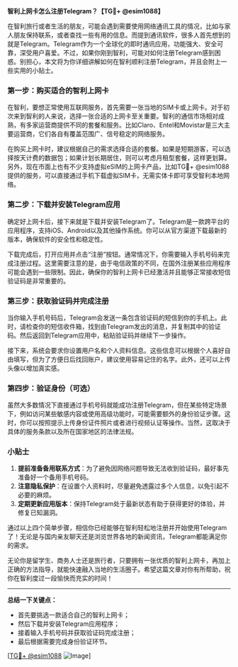 **智利上网卡怎么注册Telegram？【TG💪+ @esim1088】**

在智利旅行或者生活的朋友，可能会遇到需要使用网络通讯工具的情况，比如与家人朋友保持联系，或者查找一些有用的信息。而提到通讯软件，很多人首先想到的就是Telegram。Telegram作为一个全球化的即时通讯应用，功能强大、安全可靠，深受用户喜爱。不过，如果你刚到智利，可能对如何注册Telegram感到困惑。别担心，本文将为你详细讲解如何在智利顺利注册Telegram，并且会附上一些实用的小贴士。

### 第一步：购买适合的智利上网卡

在智利，要想正常使用互联网服务，首先需要一张当地的SIM卡或上网卡。对于初次来到智利的人来说，选择一张合适的上网卡至关重要。智利的通信市场相对成熟，有多家运营商提供不同的套餐和服务。比如Claro、Entel和Movistar是三大主要运营商，它们各自有覆盖范围广、信号稳定的网络服务。

在购买上网卡时，建议根据自己的需求选择合适的套餐。如果是短期游客，可以选择按天计费的数据包；如果计划长期居住，则可以考虑月租型套餐，这样更划算。另外，现在市面上也有不少支持虚拟eSIM的上网卡产品，比如TG💪+ @esim1088提供的服务，可以直接通过手机下载虚拟SIM卡，无需实体卡即可享受智利本地网络。

### 第二步：下载并安装Telegram应用

确定好上网卡后，接下来就是下载并安装Telegram了。Telegram是一款跨平台的应用程序，支持iOS、Android以及其他操作系统。你可以从官方渠道下载最新的版本，确保软件的安全性和稳定性。

下载完成后，打开应用并点击“注册”按钮。通常情况下，你需要输入手机号码来完成注册过程。这里需要注意的是，由于电信政策的不同，在国外注册某些应用程序可能会遇到一些限制。因此，确保你的智利上网卡已经激活并且能够正常接收短信验证码是非常重要的。

### 第三步：获取验证码并完成注册

当你输入手机号码后，Telegram会发送一条包含验证码的短信到你的手机上。此时，请检查你的短信收件箱，找到由Telegram发出的消息，并复制其中的验证码。然后返回到Telegram应用中，粘贴验证码并继续下一步操作。

接下来，系统会要求你设置用户名和个人资料信息。这些信息可以根据个人喜好自由填写，但为了方便日后找回账户，建议使用容易记住的名字。此外，还可以上传头像以增加真实感。

### 第四步：验证身份（可选）

虽然大多数情况下直接通过手机号码就能成功注册Telegram，但在某些特定场景下，例如访问某些敏感内容或使用高级功能时，可能需要额外的身份验证步骤。这时，你可以按照提示上传身份证件照片或者进行视频认证等操作。当然，这取决于具体的服务条款以及所在国家地区的法律法规。

### 小贴士

1. **提前准备备用联系方式**：为了避免因网络问题导致无法收到验证码，最好事先准备好一个备用手机号码。
2. **注意隐私保护**：在设置个人资料时，尽量避免透露过多个人信息，以免引起不必要的麻烦。
3. **定期更新应用版本**：保持Telegram处于最新状态有助于获得更好的体验，并修复已知漏洞。

通过以上四个简单步骤，相信你已经能够在智利轻松地注册并开始使用Telegram了！无论是与国内亲友聊天还是浏览世界各地的新闻资讯，Telegram都能满足你的需求。

无论你是留学生、商务人士还是旅行者，只要拥有一张优质的智利上网卡，再加上正确的方法指导，就能快速融入当地的生活圈子。希望这篇文章对你有所帮助，祝你在智利度过一段愉快而充实的时间！

---

**总结一下关键点：**
- 首先要挑选一款适合自己的智利上网卡；
- 然后下载并安装Telegram应用程序；
- 接着输入手机号码并获取验证码完成注册；
- 最后根据需要完成身份验证环节。

[[TG💪+ @esim1088](https://t.me/s/esim1088) ![Image](https://i.postimg.cc/4NQfJmqS/Snipaste-2025-05-13-00-14-12.png)]